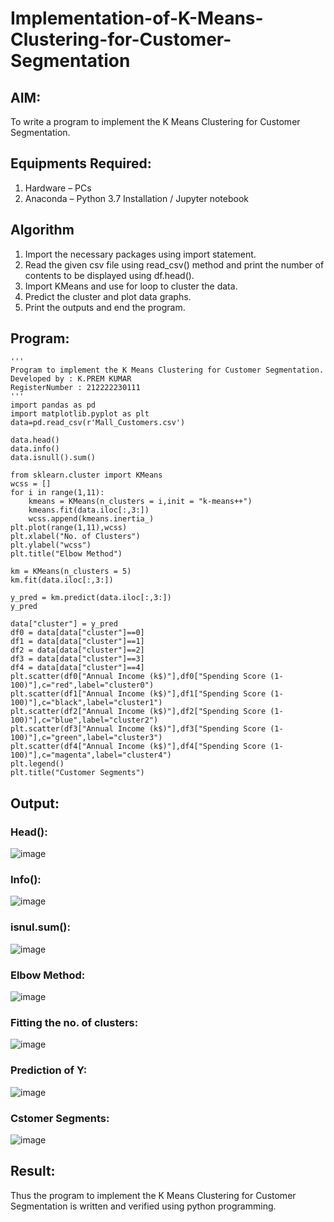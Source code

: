 # Implementation-of-K-Means-Clustering-for-Customer-Segmentation

## AIM:
To write a program to implement the K Means Clustering for Customer Segmentation.

## Equipments Required:
1. Hardware – PCs
2. Anaconda – Python 3.7 Installation / Jupyter notebook

## Algorithm
1. Import the necessary packages using import statement.
2. Read the given csv file using read_csv() method and print the number of contents to be displayed using df.head().
3. Import KMeans and use for loop to cluster the data.
4. Predict the cluster and plot data graphs.
5. Print the outputs and end the program.

## Program:
```
'''
Program to implement the K Means Clustering for Customer Segmentation.
Developed by : K.PREM KUMAR
RegisterNumber : 212222230111 
'''
import pandas as pd
import matplotlib.pyplot as plt
data=pd.read_csv(r'Mall_Customers.csv')

data.head()
data.info()
data.isnull().sum()

from sklearn.cluster import KMeans
wcss = []
for i in range(1,11):
    kmeans = KMeans(n_clusters = i,init = "k-means++")
    kmeans.fit(data.iloc[:,3:])
    wcss.append(kmeans.inertia_)
plt.plot(range(1,11),wcss)
plt.xlabel("No. of Clusters")
plt.ylabel("wcss")
plt.title("Elbow Method")

km = KMeans(n_clusters = 5)
km.fit(data.iloc[:,3:])

y_pred = km.predict(data.iloc[:,3:])
y_pred

data["cluster"] = y_pred
df0 = data[data["cluster"]==0]
df1 = data[data["cluster"]==1]
df2 = data[data["cluster"]==2]
df3 = data[data["cluster"]==3]
df4 = data[data["cluster"]==4]
plt.scatter(df0["Annual Income (k$)"],df0["Spending Score (1-100)"],c="red",label="cluster0")
plt.scatter(df1["Annual Income (k$)"],df1["Spending Score (1-100)"],c="black",label="cluster1")
plt.scatter(df2["Annual Income (k$)"],df2["Spending Score (1-100)"],c="blue",label="cluster2")
plt.scatter(df3["Annual Income (k$)"],df3["Spending Score (1-100)"],c="green",label="cluster3")
plt.scatter(df4["Annual Income (k$)"],df4["Spending Score (1-100)"],c="magenta",label="cluster4")
plt.legend()
plt.title("Customer Segments")
```

## Output:

### Head():
![image](https://github.com/saiganesh2006/Implementation-of-K-Means-Clustering-for-Customer-Segmentation/assets/145742342/9c1738f3-4b9a-4db7-bce8-9dcf1f80f89b)

### Info():
![image](https://github.com/saiganesh2006/Implementation-of-K-Means-Clustering-for-Customer-Segmentation/assets/145742342/37889971-146b-48dd-a9c4-59c53577e9ff)

### isnul.sum():
![image](https://github.com/saiganesh2006/Implementation-of-K-Means-Clustering-for-Customer-Segmentation/assets/145742342/86277418-d75c-42c4-a4e3-c6910cfda6d4)

### Elbow Method:
![image](https://github.com/saiganesh2006/Implementation-of-K-Means-Clustering-for-Customer-Segmentation/assets/145742342/d8e5bd7e-5f8d-4402-a5a2-b7b698f5d108)

### Fitting the no. of clusters:
![image](https://github.com/saiganesh2006/Implementation-of-K-Means-Clustering-for-Customer-Segmentation/assets/145742342/09d8ee64-a8f6-4102-8914-9ce1deadcead)

### Prediction of Y:
![image](https://github.com/saiganesh2006/Implementation-of-K-Means-Clustering-for-Customer-Segmentation/assets/145742342/fce69c1a-77fc-4840-b669-15373bd01914)
### Cstomer Segments:
![image](https://github.com/saiganesh2006/Implementation-of-K-Means-Clustering-for-Customer-Segmentation/assets/145742342/73ac2ac7-43c8-4982-8284-caeece878b9e)

## Result:
Thus the program to implement the K Means Clustering for Customer Segmentation is written and verified using python programming.
